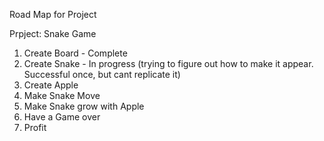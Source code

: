 Road Map for Project

Prpject: Snake Game

1. Create Board - Complete
2. Create Snake - In progress (trying to figure out how to make it appear. Successful once, but cant replicate it)
3. Create Apple
4. Make Snake Move
5. Make Snake grow with Apple
6. Have a Game over
7. Profit
